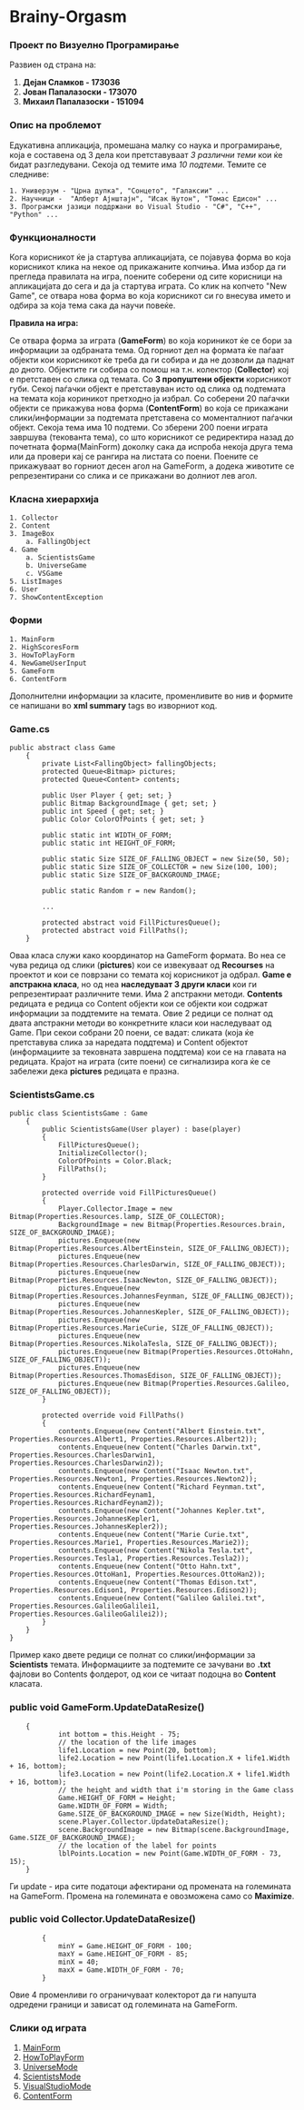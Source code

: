 ﻿# Brainy-Orgasm

### Проект по Визуелно Програмирањe

Развиен од страна на:

1. **Дејан Сламков - 173036**
2. **Јован Папалазоски - 173070**
3. **Михаил Папалазоски - 151094**


### Опис на проблемот

Едукативна апликација, промешана малку со наука и програмирање, која е составена од 3 дела кои претставуваат
*3 различни теми* кои ќе бидат разгледувани. Секоја од темите има *10 подтеми*. Темите се следниве:

	1. Универзум - "Црна дупка", "Сонцето", "Галаксии" ...
	2. Научници -  "Алберт Ајнштајн", "Исак Њутон", "Томас Едисон" ...
	3. Програмски јазици поддржани во Visual Studio - "C#", "C++", "Python" ...

### Функционалности

Кога корисникот ќе ја стартува апликацијата, се појавува форма во која корисникот клика на некое од прикажаните
копчиња. Има избор да ги прегледа правилата на игра, поените соберени од сите корисници на апликацијата до сега и 
да ја стартува играта. Со клик на копчето "New Game", се отвара нова форма во која корисникот си го внесува името и
одбира за која тема сака да научи повеќе.

**Правила на игра:**

Се отвара форма за играта (**GameForm**) во која кориникот ќе се бори за информации за одбраната тема. Од горниот дел на формата ќе паѓаат објекти кои корисникот ќе треба да ги собира и да не дозволи да паднат до дното. Објектите ги собира со помош на т.н. колектор (**Collector**) кој е претставен со слика од темата. Со **3 пропуштени објекти** корисникот губи. Секој паѓачки објект е претставуван исто од слика од подтемата на темата која кориникот претходно ја избрал. Со соберени 20 паѓачки објекти се прикажува нова форма (**ContentForm**) во која се прикажани слики/информации за подтемата претставена со моменталниот паѓачки објект. Секоја тема има 10 подтеми. Со зберени 200 поени играта завршува (текованта тема), со што корисникот се редиректира назад до почетната форма(MainForm) доколку сака да испроба некоја друга тема или да провери кај се рангира на листата со поени. Поените се прикажуваат во горниот десен агол на GameForm, а додека животите се репрезентирани со слика и се прикажани во долниот лев агол.

### Класна хиерархија

	1. Collector
	2. Content
	3. ImageBox
		a. FallingObject
	4. Game
		a. ScientistsGame
		b. UniverseGame
		c. VSGame
	5. ListImages
	6. User
	7. ShowContentException

### Форми
    1. MainForm
    2. HighScoresForm
    3. HowToPlayForm
    4. NewGameUserInput
    5. GameForm
    6. ContentForm

Дополнителни информации за класите, променливите во нив и формите се напишани во **xml summary** tags во изворниот код.

### Game.cs
```
public abstract class Game
    {
        private List<FallingObject> fallingObjects;
        protected Queue<Bitmap> pictures;
        protected Queue<Content> contents;

        public User Player { get; set; }
        public Bitmap BackgroundImage { get; set; }
        public int Speed { get; set; }
        public Color ColorOfPoints { get; set; }

        public static int WIDTH_OF_FORM;
        public static int HEIGHT_OF_FORM;

        public static Size SIZE_OF_FALLING_OBJECT = new Size(50, 50);
        public static Size SIZE_OF_COLLECTOR = new Size(100, 100);
        public static Size SIZE_OF_BACKGROUND_IMAGE;

        public static Random r = new Random();
        
        ...
        
        protected abstract void FillPicturesQueue();
        protected abstract void FillPaths();
    }
```
Оваа класа служи како координатор на GameForm формата. Во неа се чува редица од слики (**pictures**) кои се извекуваат од **Recourses** на проектот и кои се поврзани со темата кој корисникот ја одбрал. **Game е апстракна класа**, но од неа **наследуваат 3 други класи** кои ги репрезентираат различните теми. Има 2 апстракни методи. **Contents** редицата е редица со Content објекти кои се објекти кои содржат информации за поддтемите на темата. Овие 2 редици се полнат од двата апстракни методи во конкретните класи кои наследуваат од Game. При секои собрани 20 поени, се вадат: сликата (која ќе претставува слика за наредата поддтема) и Content објектот (информациите за тековната завршена поддтема) кои се на главата на редицата. Крајот на играта (сите поени) се сигнализира кога ќе се забележи дека **pictures** редицата е празна.

### ScientistsGame.cs
```
public class ScientistsGame : Game
    {
        public ScientistsGame(User player) : base(player)
        {
            FillPicturesQueue();
            InitializeCollector();
            ColorOfPoints = Color.Black;
            FillPaths();
        }

        protected override void FillPicturesQueue()
        {
            Player.Collector.Image = new Bitmap(Properties.Resources.lamp, SIZE_OF_COLLECTOR);
            BackgroundImage = new Bitmap(Properties.Resources.brain, SIZE_OF_BACKGROUND_IMAGE);
            pictures.Enqueue(new Bitmap(Properties.Resources.AlbertEinstein, SIZE_OF_FALLING_OBJECT));
            pictures.Enqueue(new Bitmap(Properties.Resources.CharlesDarwin, SIZE_OF_FALLING_OBJECT));
            pictures.Enqueue(new Bitmap(Properties.Resources.IsaacNewton, SIZE_OF_FALLING_OBJECT));
            pictures.Enqueue(new Bitmap(Properties.Resources.JohannesFeynman, SIZE_OF_FALLING_OBJECT));
            pictures.Enqueue(new Bitmap(Properties.Resources.JohannesKepler, SIZE_OF_FALLING_OBJECT));
            pictures.Enqueue(new Bitmap(Properties.Resources.MarieCurie, SIZE_OF_FALLING_OBJECT));
            pictures.Enqueue(new Bitmap(Properties.Resources.NikolaTesla, SIZE_OF_FALLING_OBJECT));
            pictures.Enqueue(new Bitmap(Properties.Resources.OttoHahn, SIZE_OF_FALLING_OBJECT));
            pictures.Enqueue(new Bitmap(Properties.Resources.ThomasEdison, SIZE_OF_FALLING_OBJECT));
            pictures.Enqueue(new Bitmap(Properties.Resources.Galileo, SIZE_OF_FALLING_OBJECT));
        }

        protected override void FillPaths()
        {
            contents.Enqueue(new Content("Albert Einstein.txt", Properties.Resources.Albert1, Properties.Resources.Albert2));
            contents.Enqueue(new Content("Charles Darwin.txt", Properties.Resources.CharlesDarwin1, Properties.Resources.CharlesDarwin2));
            contents.Enqueue(new Content("Isaac Newton.txt", Properties.Resources.Newton1, Properties.Resources.Newton2));
            contents.Enqueue(new Content("Richard Feynman.txt", Properties.Resources.RichardFeynam1, Properties.Resources.RichardFeynam2));
            contents.Enqueue(new Content("Johannes Kepler.txt", Properties.Resources.JohannesKepler1, Properties.Resources.JohannesKepler2));
            contents.Enqueue(new Content("Marie Curie.txt", Properties.Resources.Marie1, Properties.Resources.Marie2));
            contents.Enqueue(new Content("Nikola Tesla.txt", Properties.Resources.Tesla1, Properties.Resources.Tesla2));
            contents.Enqueue(new Content("Otto Hahn.txt", Properties.Resources.OttoHan1, Properties.Resources.OttoHan2));
            contents.Enqueue(new Content("Thomas Edison.txt", Properties.Resources.Edison1, Properties.Resources.Edison2));
            contents.Enqueue(new Content("Galileo Galilei.txt", Properties.Resources.GalileoGalilei1, Properties.Resources.GalileoGalilei2));
        }
    }
}
```
Пример како двете редици се полнат со слики/информации за **Scientists** темата. Информациите за подтемите се зачувани во **.txt** фајлови во Contents фолдерот, од кои се читаат подоцна во **Content** класата.

### public void GameForm.UpdateDataResize()
```
    {
            int bottom = this.Height - 75;
            // the location of the life images
            life1.Location = new Point(20, bottom);
            life2.Location = new Point(life1.Location.X + life1.Width + 16, bottom);
            life3.Location = new Point(life2.Location.X + life1.Width + 16, bottom);
            // the height and width that i'm storing in the Game class
            Game.HEIGHT_OF_FORM = Height;
            Game.WIDTH_OF_FORM = Width;
            Game.SIZE_OF_BACKGROUND_IMAGE = new Size(Width, Height);
            scene.Player.Collector.UpdateDataResize();
            scene.BackgroundImage = new Bitmap(scene.BackgroundImage, Game.SIZE_OF_BACKGROUND_IMAGE);
            // the location of the label for points
            lblPoints.Location = new Point(Game.WIDTH_OF_FORM - 73, 15);
    }
```
Ги update - ира сите податоци афектирани од промената на големината на GameForm. Промена на големината е овозможена само со **Maximize**.

### public void Collector.UpdateDataResize()
```
        {
            minY = Game.HEIGHT_OF_FORM - 100;
            maxY = Game.HEIGHT_OF_FORM - 85;
            minX = 40;
            maxX = Game.WIDTH_OF_FORM - 70;
        }
```
Овие 4 променливи го ограничуваат колекторот да ги напушта одредени граници и зависат од големината на GameForm.

### Слики од играта
1. [MainForm](Screenshots/MainForm.png)
2. [HowToPlayForm](Screenshots/HowToPlayForm.png)
3. [UniverseMode](Screenshots/UniverseMode.png)
4. [ScientistsMode](Screenshots/ScientistsMode.png)
5. [VisualStudioMode](Screenshots/VisualStudioMode.png)
6. [ContentForm](Screenshots/ContentForm.png)
